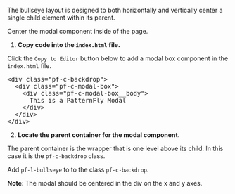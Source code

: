 The bullseye layout is designed to both horizontally and vertically center a single child element within its parent.

Center the modal component inside of the page.

1) <strong>Copy code into the `index.html` file.</strong>

Click the `Copy to Editor` button below to add a modal box component in the `index.html` file.

<pre class="file" data-filename="index.html" data-target="replace">
&lt;div class=&quot;pf-c-backdrop&quot;&gt;
  &lt;div class=&quot;pf-c-modal-box&quot;&gt;
    &lt;div class=&quot;pf-c-modal-box__body&quot;&gt;
      This is a PatternFly Modal
    &lt;/div&gt;
  &lt;/div&gt;
&lt;/div&gt;
</pre>

2) <strong>Locate the parent container for the modal component.</strong>

The parent container is the wrapper that is one level above its child. In this case it is the `pf-c-backdrop` class.

Add `pf-l-bullseye` to to the class `pf-c-backdrop`.

<strong>Note: </strong>The modal should be centered in the div on the x and y axes.
